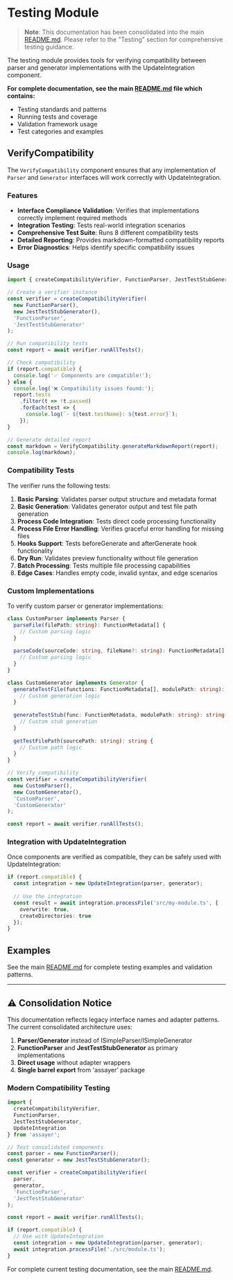 # Testing Module

> **Note**: This documentation has been consolidated into the main [README.md](../../README.md). Please refer to the "Testing" section for comprehensive testing guidance.

The testing module provides tools for verifying compatibility between parser and generator implementations with the UpdateIntegration component.

**For complete documentation, see the main [README.md](../../README.md) file which contains:**
- Testing standards and patterns
- Running tests and coverage
- Validation framework usage
- Test categories and examples

## VerifyCompatibility

The `VerifyCompatibility` component ensures that any implementation of `Parser` and `Generator` interfaces will work correctly with UpdateIntegration.

### Features

- **Interface Compliance Validation**: Verifies that implementations correctly implement required methods
- **Integration Testing**: Tests real-world integration scenarios
- **Comprehensive Test Suite**: Runs 8 different compatibility tests
- **Detailed Reporting**: Provides markdown-formatted compatibility reports
- **Error Diagnostics**: Helps identify specific compatibility issues

### Usage

```typescript
import { createCompatibilityVerifier, FunctionParser, JestTestStubGenerator } from 'assayer';

// Create a verifier instance
const verifier = createCompatibilityVerifier(
  new FunctionParser(),
  new JestTestStubGenerator(),
  'FunctionParser',
  'JestTestStubGenerator'
);

// Run compatibility tests
const report = await verifier.runAllTests();

// Check compatibility
if (report.compatible) {
  console.log('✅ Components are compatible!');
} else {
  console.log('❌ Compatibility issues found:');
  report.tests
    .filter(t => !t.passed)
    .forEach(test => {
      console.log(`- ${test.testName}: ${test.error}`);
    });
}

// Generate detailed report
const markdown = VerifyCompatibility.generateMarkdownReport(report);
console.log(markdown);
```

### Compatibility Tests

The verifier runs the following tests:

1. **Basic Parsing**: Validates parser output structure and metadata format
2. **Basic Generation**: Validates generator output and test file path generation
3. **Process Code Integration**: Tests direct code processing functionality
4. **Process File Error Handling**: Verifies graceful error handling for missing files
5. **Hooks Support**: Tests beforeGenerate and afterGenerate hook functionality
6. **Dry Run**: Validates preview functionality without file generation
7. **Batch Processing**: Tests multiple file processing capabilities
8. **Edge Cases**: Handles empty code, invalid syntax, and edge scenarios

### Custom Implementations

To verify custom parser or generator implementations:

```typescript
class CustomParser implements Parser {
  parseFile(filePath: string): FunctionMetadata[] {
    // Custom parsing logic
  }
  
  parseCode(sourceCode: string, fileName?: string): FunctionMetadata[] {
    // Custom parsing logic
  }
}

class CustomGenerator implements Generator {
  generateTestFile(functions: FunctionMetadata[], modulePath: string): string {
    // Custom generation logic
  }
  
  generateTestStub(func: FunctionMetadata, modulePath: string): string {
    // Custom stub generation
  }
  
  getTestFilePath(sourcePath: string): string {
    // Custom path logic
  }
}

// Verify compatibility
const verifier = createCompatibilityVerifier(
  new CustomParser(),
  new CustomGenerator(),
  'CustomParser',
  'CustomGenerator'
);

const report = await verifier.runAllTests();
```

### Integration with UpdateIntegration

Once components are verified as compatible, they can be safely used with UpdateIntegration:

```typescript
if (report.compatible) {
  const integration = new UpdateIntegration(parser, generator);
  
  // Use the integration
  const result = await integration.processFile('src/my-module.ts', {
    overwrite: true,
    createDirectories: true
  });
}
```

## Examples

See the main [README.md](../../README.md) for complete testing examples and validation patterns.

---

## ⚠️ Consolidation Notice

This documentation reflects legacy interface names and adapter patterns. The current consolidated architecture uses:

1. **Parser/Generator** instead of ISimpleParser/ISimpleGenerator
2. **FunctionParser** and **JestTestStubGenerator** as primary implementations
3. **Direct usage** without adapter wrappers
4. **Single barrel export** from 'assayer' package

### Modern Compatibility Testing

```typescript
import { 
  createCompatibilityVerifier, 
  FunctionParser, 
  JestTestStubGenerator,
  UpdateIntegration 
} from 'assayer';

// Test consolidated components
const parser = new FunctionParser();
const generator = new JestTestStubGenerator();

const verifier = createCompatibilityVerifier(
  parser,
  generator,
  'FunctionParser',
  'JestTestStubGenerator'
);

const report = await verifier.runAllTests();

if (report.compatible) {
  // Use with UpdateIntegration
  const integration = new UpdateIntegration(parser, generator);
  await integration.processFile('./src/module.ts');
}
```

For complete current testing documentation, see the main [README.md](../../README.md).